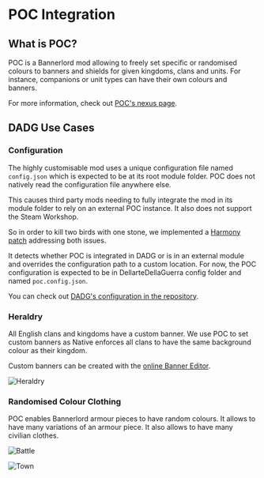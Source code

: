 # POC Integration

## What is POC?

POC is a Bannerlord mod allowing to freely set specific or randomised colours to banners and shields for given kingdoms, clans and units. For instance, companions or unit types can have their own colours and banners.

For more information, check out [POC's nexus page](https://www.nexusmods.com/mountandblade2bannerlord/mods/792?tab=description).

## DADG Use Cases

### Configuration

The highly customisable mod uses a unique configuration file named `config.json` which is expected to be at its root module folder. POC does not natively read the configuration file anywhere else.

This causes third party mods needing to fully integrate the mod in its module folder to rely on an external POC instance. It also does not support the Steam Workshop.

So in order to kill two birds with one stone, we implemented a [Harmony patch](../src/DellarteDellaGuerra.Infrastructure/Poc/Patches/PocConfigReaderOverriderPatch.cs) addressing both issues.

It detects whether POC is integrated in DADG or is in an external module and overrides the configuration path to a custom location. For now, the POC configuration is expected to be in DellarteDellaGuerra config folder and named `poc.config.json`.

You can check out [DADG's configuration in the repository](../config/poc.config.json).

### Heraldry

All English clans and kingdoms have a custom banner. We use POC to set custom banners as Native enforces all clans to have the same background colour as their kingdom.

Custom banners can be created with the [online Banner Editor](https://bannerlord.party/banner).

![Heraldry](https://github.com/user-attachments/assets/c9345b7f-17b3-4470-9cfa-2d981b634249)

### Randomised Colour Clothing

POC enables Bannerlord armour pieces to have random colours. It allows to have many variations of an armour piece. It also allows to have many civilian clothes.

![Battle](https://github.com/user-attachments/assets/70c23828-1e22-4b35-9c92-7cb2ba347998)

![Town](https://github.com/user-attachments/assets/a916d246-df76-4388-81b2-78f48e07758d)
